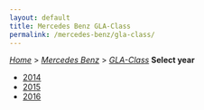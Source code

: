 ```yaml
---
layout: default
title: Mercedes Benz GLA-Class
permalink: /mercedes-benz/gla-class/
---
```

[*Home*](/) > [*Mercedes Benz*](/mercedes-benz/) > [*GLA-Class*](/mercedes-benz/gla-class/)
**Select year**
- [2014](/mercedes-benz/gla-class/2014/)
- [2015](/mercedes-benz/gla-class/2015/)
- [2016](/mercedes-benz/gla-class/2016/)
